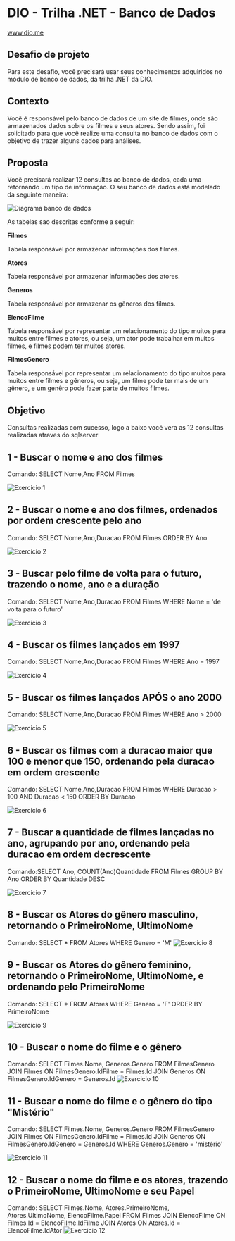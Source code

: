 # DIO - Trilha .NET - Banco de Dados
www.dio.me

## Desafio de projeto
Para este desafio, você precisará usar seus conhecimentos adquiridos no módulo de banco de dados, da trilha .NET da DIO.

## Contexto
Você é responsável pelo banco de dados de um site de filmes, onde são armazenados dados sobre os filmes e seus atores. Sendo assim, foi solicitado para que você realize uma consulta no banco de dados com o objetivo de trazer alguns dados para análises.

## Proposta
Você precisará realizar 12 consultas ao banco de dados, cada uma retornando um tipo de informação.
O seu banco de dados está modelado da seguinte maneira:

![Diagrama banco de dados](Imagens/diagrama.png)

As tabelas sao descritas conforme a seguir:

**Filmes**

Tabela responsável por armazenar informações dos filmes.

**Atores**

Tabela responsável por armazenar informações dos atores.

**Generos**

Tabela responsável por armazenar os gêneros dos filmes.

**ElencoFilme**

Tabela responsável por representar um relacionamento do tipo muitos para muitos entre filmes e atores, ou seja, um ator pode trabalhar em muitos filmes, e filmes
podem ter muitos atores.

**FilmesGenero**

Tabela responsável por representar um relacionamento do tipo muitos para muitos entre filmes e gêneros, ou seja, um filme pode ter mais de um gênero, e um genêro pode fazer parte de muitos filmes.



## Objetivo
Consultas realizadas com sucesso, logo a baixo você vera as 12 consultas realizadas atraves do sqlserver

## 1 - Buscar o nome e ano dos filmes 
 Comando: SELECT Nome,Ano FROM Filmes

![Exercicio 1](Imagens/1.png)

## 2 - Buscar o nome e ano dos filmes, ordenados por ordem crescente pelo ano
 Comando: SELECT Nome,Ano,Duracao FROM Filmes
 ORDER BY Ano

![Exercicio 2](Imagens/2.png)

## 3 - Buscar pelo filme de volta para o futuro, trazendo o nome, ano e a duração
Comando: SELECT Nome,Ano,Duracao FROM Filmes
WHERE Nome = 'de volta para o futuro'

![Exercicio 3](Imagens/3.png)

## 4 - Buscar os filmes lançados em 1997
Comando: SELECT Nome,Ano,Duracao FROM Filmes
WHERE Ano = 1997

![Exercicio 4](Imagens/4.png)

## 5 - Buscar os filmes lançados APÓS o ano 2000
Comando: SELECT Nome,Ano,Duracao FROM Filmes
WHERE Ano > 2000

![Exercicio 5](Imagens/5.png)

## 6 - Buscar os filmes com a duracao maior que 100 e menor que 150, ordenando pela duracao em ordem crescente
Comando: SELECT Nome,Ano,Duracao FROM Filmes
WHERE Duracao > 100 AND Duracao < 150
ORDER BY Duracao

![Exercicio 6](Imagens/6.png)

## 7 - Buscar a quantidade de filmes lançadas no ano, agrupando por ano, ordenando pela duracao em ordem decrescente
Comando:SELECT Ano, COUNT(Ano)Quantidade FROM Filmes
GROUP BY Ano
ORDER BY Quantidade DESC

![Exercicio 7](Imagens/7.png)

## 8 - Buscar os Atores do gênero masculino, retornando o PrimeiroNome, UltimoNome
Comando: SELECT * FROM Atores
WHERE Genero = 'M'
![Exercicio 8](Imagens/8.png)

## 9 - Buscar os Atores do gênero feminino, retornando o PrimeiroNome, UltimoNome, e ordenando pelo PrimeiroNome
Comando: SELECT * FROM Atores
WHERE Genero = 'F'
ORDER BY PrimeiroNome


![Exercicio 9](Imagens/9.png)

## 10 - Buscar o nome do filme e o gênero
Comando: SELECT Filmes.Nome, Generos.Genero
FROM FilmesGenero
JOIN Filmes ON FilmesGenero.IdFilme = Filmes.Id
JOIN Generos ON FilmesGenero.IdGenero = Generos.Id
![Exercicio 10](Imagens/10.png)

## 11 - Buscar o nome do filme e o gênero do tipo "Mistério"
Comando: SELECT Filmes.Nome, Generos.Genero
FROM FilmesGenero
JOIN Filmes ON FilmesGenero.IdFilme = Filmes.Id
JOIN Generos ON FilmesGenero.IdGenero = Generos.Id
WHERE Generos.Genero = 'mistério'

![Exercicio 11](Imagens/11.png)

## 12 - Buscar o nome do filme e os atores, trazendo o PrimeiroNome, UltimoNome e seu Papel
Comando: SELECT Filmes.Nome, Atores.PrimeiroNome, Atores.UltimoNome, ElencoFilme.Papel
FROM Filmes
JOIN ElencoFilme ON Filmes.Id = ElencoFilme.IdFilme
JOIN Atores ON Atores.Id = ElencoFilme.IdAtor
![Exercicio 12](Imagens/12.png)

